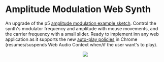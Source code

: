 # Amplitude Modulation Web Synth

An upgrade of the p5 [amplitude modulation example sketch](https://p5js.org/examples/sound-amplitude-modulation.html). Control the synth's modulator frequency and amplitude with mouse movements, and the carrier frequency with a small slider. Ready to implement inn any web application as it supports the new [auto-play policies](https://developer.chrome.com/blog/autoplay/) in Chrome (resumes/suspends Web Audio Context when/if the user want's to play).

<p align="center">
 <img src="./fig/fig.gif">
</p>
